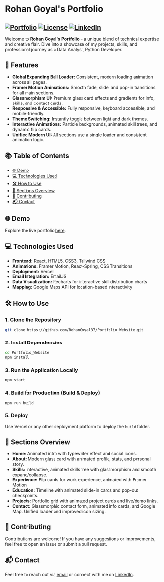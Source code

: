 # Rohan Goyal's Portfolio

[![Portfolio](https://img.shields.io/badge/Portfolio-React-blue)](https://this-is-rohan-goyal.vercel.app/)
[![License](https://img.shields.io/badge/License-MIT-green)](LICENSE)
[![LinkedIn](https://img.shields.io/badge/Connect-LinkedIn-blue)](https://linkedin.com/in/rohan-agarwal37)
---

Welcome to **Rohan Goyal's Portfolio** – a unique blend of technical expertise and creative flair. Dive into a showcase of my projects, skills, and professional journey as a Data Analyst, Python Developer.

## 🚀 Features

- **Global Expanding Ball Loader:** Consistent, modern loading animation across all pages.
- **Framer Motion Animations:** Smooth fade, slide, and pop-in transitions for all main sections.
- **Glassmorphism UI:** Premium glass card effects and gradients for info, skills, and contact cards.
- **Responsive & Accessible:** Fully responsive, keyboard accessible, and mobile-friendly.
- **Theme Switching:** Instantly toggle between light and dark themes.
- **Interactive Animations:** Particle backgrounds, animated skill trees, and dynamic flip cards.
- **Unified Modern UI:** All sections use a single loader and consistent animation logic.

## 📚 Table of Contents

- [🌐 Demo](#-demo)
- [💻 Technologies Used](#-technologies-used)
- [🛠️ How to Use](#️-how-to-use)
- [📑 Sections Overview](#-sections-overview)
- [🤝 Contributing](#-contributing)
- [📬 Contact](#-contact)

## 🌐 Demo

Explore the live portfolio [here](https://this-is-rohan-goyal.vercel.app/).

## 💻 Technologies Used

- **Frontend:** React, HTML5, CSS3, Tailwind CSS
- **Animations:** Framer Motion, React-Spring, CSS Transitions
- **Deployment:** Vercel
- **Email Integration:** EmailJS
- **Data Visualization:** Recharts for interactive skill distribution charts
- **Mapping:** Google Maps API for location-based interactivity

## 🛠️ How to Use

### 1. Clone the Repository
```sh
git clone https://github.com/RohanGoyal37/Portfolio_Website.git
```

### 2. Install Dependencies
```sh
cd Portfolio_Website
npm install
```

### 3. Run the Application Locally
```sh
npm start
```

### 4. Build for Production (Build & Deploy)
```sh
npm run build
```

### 5. Deploy
Use Vercel or any other deployment platform to deploy the `build` folder.

## 📑 Sections Overview

- **Home:** Animated intro with typewriter effect and social icons.
- **About:** Modern glass card with animated profile, stats, and personal story.
- **Skills:** Interactive, animated skills tree with glassmorphism and smooth expand/collapse.
- **Experience:** Flip cards for work experience, animated with Framer Motion.
- **Education:** Timeline with animated slide-in cards and pop-out checkpoints.
- **Projects:** Portfolio grid with animated project cards and live/demo links.
- **Contact:** Glassmorphic contact form, animated info cards, and Google Map. Unified loader and improved icon sizing.

## 🤝 Contributing

Contributions are welcome! If you have any suggestions or improvements, feel free to open an issue or submit a pull request.

## 📬 Contact

Feel free to reach out via [email](https://this-is-rohan-goyal.vercel.app/connect) or connect with me on [LinkedIn](https://linkedin.com/in/rohan-agarwal37).
